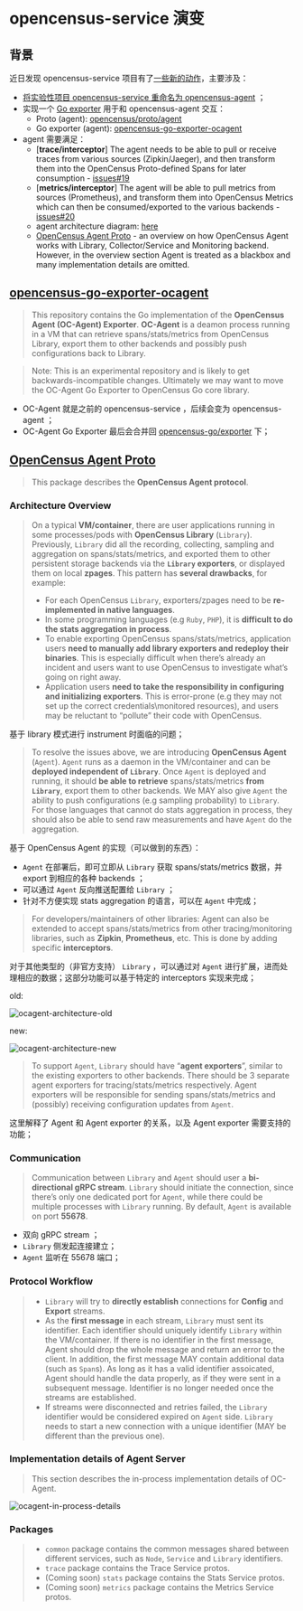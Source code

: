 # opencensus-service 演变

## 背景

近日发现 opencensus-service 项目有了[一些新的动作](https://github.com/census-instrumentation/opencensus-service/issues?utf8=%E2%9C%93&q=is%3Aissue+agent)，主要涉及：

- [将实验性项目 opencensus-service 重命名为 opencensus-agent](https://github.com/census-instrumentation/opencensus-service/issues/22) ；
- 实现一个 [Go exporter](https://github.com/census-ecosystem/opencensus-go-exporter-ocagent) 用于和 opencensus-agent 交互：
    - Proto (agent): [opencensus/proto/agent](https://github.com/census-instrumentation/opencensus-proto/tree/master/src/opencensus/proto/agent)
    - Go exporter (agent): [opencensus-go-exporter-ocagent](https://github.com/census-ecosystem/opencensus-go-exporter-ocagent)
- agent 需要满足：
    - [**trace/interceptor**] The agent needs to be able to pull or receive traces from various sources (Zipkin/Jaeger), and then transform them into the OpenCensus Proto-defined Spans for later consumption - [issues#19](https://github.com/census-instrumentation/opencensus-service/issues/19)
    - [**metrics/interceptor**] The agent will be able to pull metrics from sources (Prometheus), and transform them into OpenCensus Metrics which can then be consumed/exported to the various backends - [issues#20](https://github.com/census-instrumentation/opencensus-service/issues/20)
    - agent architecture diagram: [here](https://github.com/census-instrumentation/opencensus-proto/blob/master/src/opencensus/proto/agent/agent-architecture.png)
    - [OpenCensus Agent Proto](https://github.com/census-instrumentation/opencensus-proto/blob/master/src/opencensus/proto/agent/README.md) - an overview on how OpenCensus Agent works with Library, Collector/Service and Monitoring backend. However, in the overview section Agent is treated as a blackbox and many implementation details are omitted.

## [opencensus-go-exporter-ocagent](https://github.com/census-ecosystem/opencensus-go-exporter-ocagent)

> This repository contains the Go implementation of the **OpenCensus Agent (OC-Agent) Exporter**. **OC-Agent** is a deamon process running in a VM that can retrieve spans/stats/metrics from OpenCensus Library, export them to other backends and possibly push configurations back to Library.

> Note: This is an experimental repository and is likely to get backwards-incompatible changes. Ultimately we may want to move the OC-Agent Go Exporter to OpenCensus Go core library.

- OC-Agent 就是之前的 opencensus-service ，后续会变为 opencensus-agent ；
- OC-Agent Go Exporter 最后会合并回 [opencensus-go/exporter](https://github.com/census-instrumentation/opencensus-go/tree/master/exporter) 下；


## [OpenCensus Agent Proto](https://github.com/census-instrumentation/opencensus-proto/blob/master/src/opencensus/proto/agent/README.md)

> This package describes the **OpenCensus Agent protocol**.

### Architecture Overview

> On a typical **VM/container**, there are user applications running in some processes/pods with **OpenCensus Library** (`Library`). Previously, `Library` did all the recording, collecting, sampling and aggregation on spans/stats/metrics, and exported them to other persistent storage backends via the **`Library` exporters**, or displayed them on local **zpages**. This pattern has **several drawbacks**, for example:
>
> - For each OpenCensus `Library`, exporters/zpages need to be **re-implemented in native languages**.
> - In some programming languages (e.g `Ruby`, `PHP`), it is **difficult to do the stats aggregation in process**.
> - To enable exporting OpenCensus spans/stats/metrics, application users **need to manually add library exporters and redeploy their binaries**. This is especially difficult when there’s already an incident and users want to use OpenCensus to investigate what’s going on right away.
> - Application users **need to take the responsibility in configuring and initializing exporters**. This is error-prone (e.g they may not set up the correct credentials\monitored resources), and users may be reluctant to “pollute” their code with OpenCensus.

基于 library 模式进行 instrument 时面临的问题；

> To resolve the issues above, we are introducing **OpenCensus Agent** (`Agent`). `Agent` runs as a daemon in the VM/container and can be **deployed independent of `Library`**. Once `Agent` is deployed and running, it should **be able to retrieve** spans/stats/metrics **from `Library`**, export them to other backends. We MAY also give `Agent` the ability to push configurations (e.g sampling probability) to `Library`. For those languages that cannot do stats aggregation in process, they should also be able to send raw measurements and have `Agent` do the aggregation.

基于 OpenCensus Agent 的实现（可以做到的东西）：

- `Agent` 在部署后，即可立即从 `Library` 获取 spans/stats/metrics 数据，并 export 到相应的各种 backends ；
- 可以通过 `Agent` 反向推送配置给 `Library` ；
- 针对不方便实现 stats aggregation 的语言，可以在 `Agent` 中完成；

> For developers/maintainers of other libraries: Agent can also be extended to accept spans/stats/metrics from other tracing/monitoring libraries, such as **Zipkin**, **Prometheus**, etc. This is done by adding specific **interceptors**.

对于其他类型的（非官方支持） `Library` ，可以通过对 `Agent` 进行扩展，进而处理相应的数据；这部分功能可以基于特定的 interceptors 实现来完成；

old:

![ocagent-architecture-old](https://raw.githubusercontent.com/moooofly/ImageCache/master/Pictures/ocagent-architecture-old.png)

new:

![ocagent-architecture-new](https://raw.githubusercontent.com/moooofly/ImageCache/master/Pictures/ocagent-architecture-new.png)

> To support `Agent`, `Library` should have “**agent exporters**”, similar to the existing exporters to other backends. There should be 3 separate agent exporters for tracing/stats/metrics respectively. Agent exporters will be responsible for sending spans/stats/metrics and (possibly) receiving configuration updates from `Agent`.

这里解释了 Agent 和 Agent exporter 的关系，以及 Agent exporter 需要支持的功能；

### Communication

> Communication between `Library` and `Agent` should user a **bi-directional gRPC stream**. `Library` should initiate the connection, since there’s only one dedicated port for `Agent`, while there could be multiple processes with `Library` running. By default, `Agent` is available on port **55678**.

- 双向 gRPC stream ；
- `Library` 侧发起连接建立；
- `Agent` 监听在 55678 端口；

### Protocol Workflow

> - `Library` will try to **directly establish** connections for **Config** and **Export** streams.
> - As the **first message** in each stream, `Library` must sent its identifier. Each identifier should uniquely identify `Library` within the VM/container. If there is no identifier in the first message, Agent should drop the whole message and return an error to the client. In addition, the first message MAY contain additional data (such as `Span`s). As long as it has a valid identifier assoicated, Agent should handle the data properly, as if they were sent in a subsequent message. Identifier is no longer needed once the streams are established.
> - If streams were disconnected and retries failed, the `Library` identifier would be considered expired on `Agent` side. `Library` needs to start a new connection with a unique identifier (MAY be different than the previous one).

### Implementation details of Agent Server

> This section describes the in-process implementation details of OC-Agent.

![ocagent-in-process-details](https://raw.githubusercontent.com/moooofly/ImageCache/master/Pictures/ocagent-in-process-details.png)


### Packages

> - `common` package contains the common messages shared between different services, such as `Node`, `Service` and `Library` identifiers.
> - `trace` package contains the Trace Service protos.
> - (Coming soon) `stats` package contains the Stats Service protos.
> - (Coming soon) `metrics` package contains the Metrics Service protos.